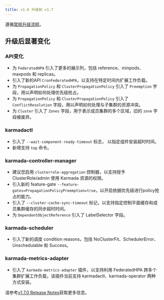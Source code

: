 ```yaml
---
title: v1.6 升级到 v1.7
---
```


遵循[常规升级流程](./README.md)。

## 升级后显著变化

### API变化

* 为 `FederatedHPA` 引入了更多的展示列，包括 reference、minpods、maxpods 和 replicas。
* 引入了新的API `CronFederatedHPA`，以支持在特定时间内扩展工作负载。
* 为 `PropagationPolicy` 和 `ClusterPropagationPolicy` 引入了 `Preemption` 字段，用以声明如何处理优先级抢占。
* 为 `PropagationPolicy` 和 `ClusterPropagationPolicy` 引入了 `ConflictResolution` 字段，用以声明如何处理与子集群的资源冲突。
* 为 `Cluster` 引入了 `Zones` 字段，用于表示成员集群的多个区域，旧的 `zone` 字段被废弃。

### karmadactl

* 引入了 `--wait-component-ready-timeout` 标志， 以指定组件安装超时时间。
* 新增支持 `top` 命令。

### karmada-controller-manager

* 建议您启用 `clusterrole-aggregation` 控制器，以支持授予 ClusterRole/admin 使用 Karmada 资源的权限。
* 引入新的 feature-gate `--feature-gates=PropagationPolicyPreemption=true`，以开启依据优先级进行policy抢占的能力。
* 引入了 `--cluster-cache-sync-timeout` 标记，以支持指定控制平面缓存和成员集群缓存的同步超时时间。
* 为 `DependentObjectReference` 引入了 LabelSelector 字段。

### karmada-scheduler

* 引入了新的调度 condition reasons，包括 NoClusterFit、SchedulerError、Unschedulable 和 Success。

### karmada-metrics-adapter

* 引入了 `karmada-metrics-adapter` 插件，以支持利用 FederatedHPA 跨多个集群扩展工作负载，该插件当前支持 karmadactl、karmada-operator 两种方式安装。

请参考[v1.7.0 Release Notes](https://github.com/karmada-io/karmada/releases/tag/v1.7.0)获取更多信息。

